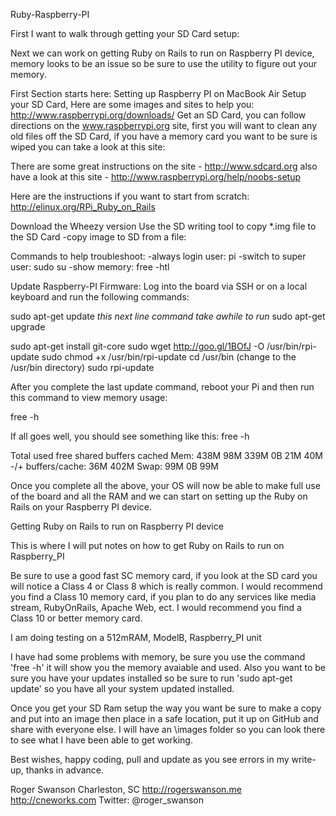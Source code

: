 Ruby-Raspberry-PI

First I want to walk through getting your SD Card setup:

Next we can work on getting Ruby on Rails to run on Raspberry PI device, memory looks to be an issue so be sure to use the utility to figure out your memory.  

First Section starts here:
Setting up Raspberry PI on MacBook Air
Setup your SD Card, Here are some images and sites to help you:
http://www.raspberrypi.org/downloads/
Get an SD Card, you can follow directions on the www.raspberrypi.org site, first you will want to clean any old files off the SD Card,  if you have a memory card you want to be sure is wiped you can take a look at this site: 

There are some great instructions on the site - http://www.sdcard.org
also have a look at this site - http://www.raspberrypi.org/help/noobs-setup

Here are the instructions if you want to start from scratch: 
http://elinux.org/RPi_Ruby_on_Rails

Download the Wheezy version
Use the SD writing tool to copy *.img file to the SD Card
-copy image to SD from a file: 


Commands to help troubleshoot:
-always login user: pi
-switch to super user: sudo su
-show memory: free -htl

Update Raspberry-PI Firmware:
Log into the board via SSH or on a local keyboard and run the following commands:

sudo apt-get update 
_this next line command take awhile to run_
sudo apt-get upgrade 

sudo apt-get install git-core
sudo wget http://goo.gl/1BOfJ -O /usr/bin/rpi-update
sudo chmod +x /usr/bin/rpi-update
cd /usr/bin (change to the /usr/bin directory)
sudo rpi-update

After you complete the last update command, reboot your Pi and then run this command to view memory usage:

free -h

If all goes well, you should see something like this:
free -h

Total used free shared buffers cached
Mem: 438M 98M 339M 0B 21M 40M
-/+ buffers/cache: 36M 402M
Swap: 99M 0B 99M

Once you complete all the above, your OS will now be able to make full use of the board and all the RAM  and we can start on setting up the Ruby on Rails on your Raspberry PI device.

Getting Ruby on Rails to run on Raspberry PI device

This is where I will put notes on how to get Ruby on Rails to run on Raspberry_PI

Be sure to use a good fast SC memory card, if you look at the SD card you will notice a Class 4 or Class 8 which is really common. I would recommend you find a Class 10 memory card, if you plan to do any services like media stream, RubyOnRails, Apache Web, ect. I would recommend you find a Class 10 or better memory card.

I am doing testing on a 512mRAM, ModelB, Raspberry_PI unit

I have had some problems with memory, be sure you use the command 'free -h' it will show you the memory avaiable and used. Also you want to be sure you have your updates installed so be sure to run 'sudo apt-get update' so you have all your system updated installed.

Once you get your SD Ram setup the way you want be sure to make a copy and put into an image then place in a safe location, put it up on GitHub and share with everyone else. I will have an \images folder so you can look there to see what I have been able to get working.

Best wishes, happy coding, pull and update as you see errors in my write-up, thanks in advance.

Roger Swanson Charleston, SC http://rogerswanson.me http://cneworks.com Twitter: @roger_swanson

